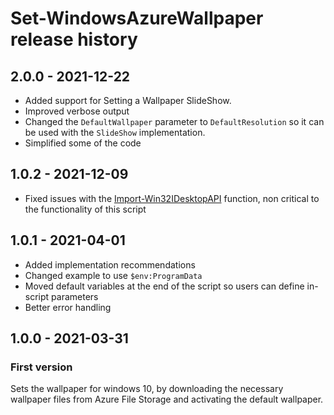 # Set-WindowsAzureWallpaper release history

## 2.0.0 - 2021-12-22

* Added support for Setting a Wallpaper SlideShow.
* Improved verbose output
* Changed the `DefaultWallpaper` parameter to `DefaultResolution` so it can be used with the `SlideShow` implementation.
* Simplified some of the code

## 1.0.2 - 2021-12-09

* Fixed issues with the [Import-Win32IDesktopAPI](https://MEM.Zone/Import-Win32IDesktopAPI) function, non critical to the functionality of this script

## 1.0.1 - 2021-04-01

* Added implementation recommendations
* Changed example to use `$env:ProgramData`
* Moved default variables at the end of the script so users can define in-script parameters
* Better error handling

## 1.0.0 - 2021-03-31

### First version

Sets the wallpaper for windows 10, by downloading the necessary wallpaper files from Azure File Storage and activating the default wallpaper.
